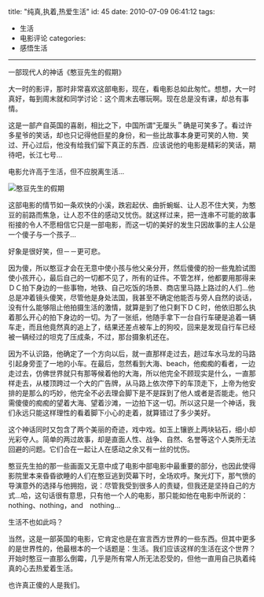 title: "纯真,执着,热爱生活"
id: 45
date: 2010-07-09 06:41:12
tags: 
- 生活
- 电影评论
categories: 
- 感悟生活
---

一部现代人的神话《憨豆先生的假期》

大一时的影评，那时非常喜欢这部电影，现在，看电影总如此匆忙。想想，大一时真好，每到周末就和同学讨论：这个周末去哪玩啊。现在总是没有课，却总有事情。

这是一部产自英国的喜剧，相比之下，中国所谓"无厘头＂确是可笑多了。看过许多星爷的笑话，却也只记得他巨星的身份，和一些比故事本身更可笑的人物．笑过、开心过后，他没有给我们留下真正的东西．应该说他的电影是精彩的笑话，期待吧，长江七号…

电影允许高于生活，但不应脱离生活…

![憨豆先生的假期](http://shepherdwind.com/wp-content/uploads/2010/07/200721014829.2962198.jpg "憨豆先生的假期")

这部电影的情节如一条欢快的小溪，跌宕起伏、曲折蜿蜒、让人忍不住大笑，为憨豆的前路而焦急，让人忍不住的感动又忧伤。就这样过来，把一连串不可能的故事衔接的令人不愿相信它只是一部电影，而这一切的美好的发生只因故事的主人公是一个傻子与一个孩子…

好象是很好笑，但－－更可悲。

因为傻，所以憨豆才会在无意中使小孩与他父亲分开，然后傻傻的扮一些鬼脸试图使小孩开心，最后自己的一切都不见了，所有的证件。不管怎样，他都要用那得来ＤＣ拍下身边的一些事物，地铁、自己吃饭的场景、商店里马路上路过的人们…他总是冲着镜头傻笑，尽管他是身处法国，我甚至不确定他能否与旁人自然的谈话，没有什么能够阻止他拍摄生活的激情，就算是到了他只剩下ＤＣ时，他依旧那么执着那么开心的拍下身边的一切。为了一张纸，他随手拿下一台自行车硬是追着一辆车走，而且他竟然真的追上了，结果还差点被车上的狗咬，回来是发现自行车已经被一辆经过的坦克了压成条，不过，那台摄象机还在。

因为不认识路，他确定了一个方向以后，就一直那样走过去，趟过车水马龙的马路引起身旁歪了一地的小车。在最后，忽然看到大海、beach，他痴痴的看者，一边走过去，仿佛世界就只有那等候着他的大海，所以他完全不顾现实是什么，一直那样走去，从楼顶跨过一个大的广告牌，从马路上依次停下的车顶走下，上帝为他安排的是那么的巧妙，他完全不必去理会脚下是不是踩到了他人或者是否能走。他只需傻傻的痴痴的望着大海、望着沙滩，一边拍下这一切。所以这只是一个神话，我们永远只能这样理性的看着脚下小心的走着，就算错过了多少美好。

这个神话同时又包含了两个美丽的奇迹，戏中戏。如玉上镶嵌上两块钻石，细小却光彩夺人。简单的两过故事，却是直面人性、战争、自然、名誉等这个人类所无法回避的问题。它们合在一起让人在感动之余又有一丝的忧伤。

憨豆先生拍的那一些画面又无意中成了电影中部电影中最重要的部分，也因此使得影院里本来昏昏欲睡的人们在憨豆逃到荧幕下时，全场欢呼。聚光灯下，那气愤的导演意外的选择与他拥抱，说：尽管我受到很多人的责疑，但我还是坚持自己的方式…哈，这句话很有意思，只有他一个人的电影，那只能如他在电影中所说的：nothing、nothing，and　nothing…

生活不也如此吗？

当然，这是一部英国的电影，它肯定也是在宣言西方世界的一些东西。但其中更多的是世界性的，他最根本的一个话题是：生活。我们应该这样的生活在这个世界？开始时憨豆一直那么倒霉，几乎是所有常人所无法忍受的，但他一直用自己执着纯真的心去热爱着生活。

也许真正傻的人是我们。
